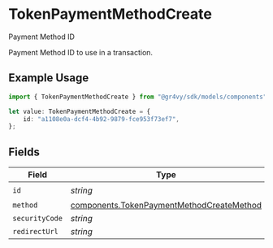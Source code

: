 # TokenPaymentMethodCreate

Payment Method ID

Payment Method ID to use in a transaction.

## Example Usage

```typescript
import { TokenPaymentMethodCreate } from "@gr4vy/sdk/models/components";

let value: TokenPaymentMethodCreate = {
    id: "a1108e0a-dcf4-4b92-9879-fce953f73ef7",
};
```

## Fields

| Field                                                                                                  | Type                                                                                                   | Required                                                                                               | Description                                                                                            |
| ------------------------------------------------------------------------------------------------------ | ------------------------------------------------------------------------------------------------------ | ------------------------------------------------------------------------------------------------------ | ------------------------------------------------------------------------------------------------------ |
| `id`                                                                                                   | *string*                                                                                               | :heavy_check_mark:                                                                                     | N/A                                                                                                    |
| `method`                                                                                               | [components.TokenPaymentMethodCreateMethod](../../models/components/tokenpaymentmethodcreatemethod.md) | :heavy_minus_sign:                                                                                     | N/A                                                                                                    |
| `securityCode`                                                                                         | *string*                                                                                               | :heavy_minus_sign:                                                                                     | N/A                                                                                                    |
| `redirectUrl`                                                                                          | *string*                                                                                               | :heavy_minus_sign:                                                                                     | N/A                                                                                                    |